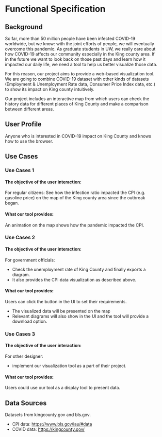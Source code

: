 # Functional Specification
## Background
So far, more than 50 million people have been infected COVID-19 worldwide, but we know: with the joint efforts of people, we will eventually overcome this pandemic. As graduate students in UW, we really care about how COVID-19 affects our community especially in the King county area. If in the future we want to look back on those past days and learn how it impacted our daily life, we need a tool to help us better visualize those data. 

For this reason, our project aims to provide a web-based visualization tool. We are going to combine COVID-19 dataset with other kinds of datasets (Employment & Unemployment Rate data, Consumer Price Index data, etc.) to show its impact on King county intuitively.

Our project includes an interactive map from which users can check the history data for different places of King County and make a comparison between different areas.
## User Profile
Anyone who is interested in COVID-19 impact on King County and knows how to use the browser.

## Use Cases
### Use Cases 1
#### The objective of the user interaction: 
For regular citizens:
See how the infection ratio impacted the CPI (e.g. gasoline price) on the map of the King county area since the outbreak began. 
#### What our tool provides: 
An animation on the map shows how the pandemic impacted the CPI.

### Use Cases 2
#### The objective of the user interaction: 
For government officials: 
* Check the unemployment rate of King County and finally exports a diagram. 
* It also provides the CPI data visualization as described above.
#### What our tool provides:
Users can click the button in the UI to set their requirements. 
* The visualized data will be presented on the map
* Relevant diagrams will also show in the UI and the tool will provide a download option.  

### Use Cases 3
#### The objective of the user interaction: 
For other designer:
* implement our visualization tool as a part of their project.
#### What our tool provides:
Users could use our tool as a display tool to present data.

## Data Sources
Datasets from kingcounty.gov and bls.gov.
* CPI data:
https://www.bls.gov/lau/#data
* COVID data:
https://kingcounty.gov/
